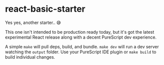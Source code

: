 # react-basic-starter

Yes yes, another starter.. 😅

This one isn't intended to be production ready today, but it's got the latest experimental React release along with a decent PureScript dev experience.

A simple `make` will pull deps, build, and bundle. `make dev` will run a dev server watching the `output` folder. Use your PureScript IDE plugin or `make build` to build individual changes.
